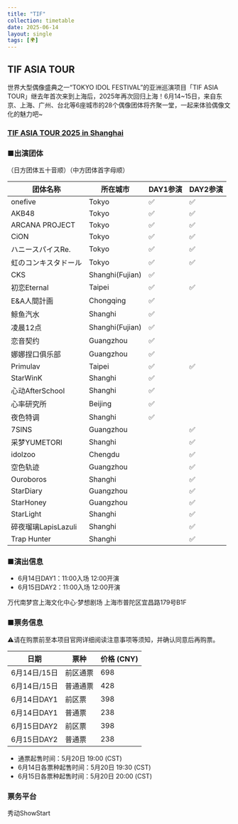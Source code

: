```yaml
---
title: "TIF"
collection: timetable
date: 2025-06-14
layout: single
tags: [🌍]
---
```


## TIF ASIA TOUR
世界大型偶像盛典之一“TOKYO IDOL FESTIVAL”的亚洲巡演项目「TIF ASIA TOUR」继去年首次来到上海后，2025年再次回归上海！6月14~15日，来自东京、上海、广州、台北等6座城市的28个偶像团体将齐聚一堂，一起来体验偶像文化的魅力吧~

### [TIF ASIA TOUR 2025 in Shanghai](https://weibo.com/7197971516/Ps6Gw1HJd#comment)

### ■出演团体
（日方团体五十音顺）（中方团体首字母顺）
<table>
    <thead>
        <tr>
            <th>团体名称</th>
            <th>所在城市</th>
            <th>DAY1参演</th>
            <th>DAY2参演</th>
        </tr>
    </thead>
    <tbody>
        <tr>
            <td>onefive</td>
            <td>Tokyo</td>
            <td>✅</td>
            <td>✅</td>
        </tr>
        <tr>
            <td>AKB48</td>
            <td>Tokyo</td>
            <td>✅</td>
            <td>✅</td>
        </tr>
        <tr>
            <td>ARCANA PROJECT</td>
            <td>Tokyo</td>
            <td>✅</td>
            <td>✅</td>
        </tr>
        <tr>
            <td>CiON</td>
            <td>Tokyo</td>
            <td>✅</td>
            <td>✅</td>
        </tr>
        <tr>
            <td>ハニースパイスRe.</td>
            <td>Tokyo</td>
            <td>✅</td>
            <td>✅</td>
        </tr>
        <tr>
            <td>虹のコンキスタドール</td>
            <td>Tokyo</td>
            <td>✅</td>
            <td>✅</td>
        </tr>
        <tr>
            <td>CKS</td>
            <td>Shanghi(Fujian)</td>
            <td>✅</td>
            <td></td>
        </tr>
        <tr>
            <td>初恋Eternal</td>
            <td>Taipei</td>
            <td>✅</td>
            <td>✅</td>
        </tr>
        <tr>
            <td>E&A人間計画</td>
            <td>Chongqing</td>
            <td>✅</td>
            <td></td>
        </tr>
        <tr>
            <td>鲸鱼汽水</td>
            <td>Shanghi</td>
            <td>✅</td>
            <td></td>
        </tr>
        <tr>
            <td>凌晨12点</td>
            <td>Shanghi(Fujian)</td>
            <td>✅</td>
            <td></td>
        </tr>
        <tr>
            <td>恋音契约</td>
            <td>Guangzhou</td>
            <td>✅</td>
            <td></td>
        </tr>
        <tr>
            <td>娜娜捏口俱乐部</td>
            <td>Guangzhou</td>
            <td>✅</td>
            <td></td>
        </tr>
        <tr>
            <td>Primulav</td>
            <td>Taipei</td>
            <td>✅</td>
            <td>✅</td>
        </tr>
        <tr>
            <td>StarWinK</td>
            <td>Shanghi</td>
            <td>✅</td>
            <td></td>
        </tr>
        <tr>
            <td>心动AfterSchool</td>
            <td>Shanghi</td>
            <td>✅</td>
            <td></td>
        </tr>
        <tr>
            <td>心率研究所</td>
            <td>Beijing</td>
            <td>✅</td>
            <td></td>
        </tr>
        <tr>
            <td>夜色特调</td>
            <td>Shanghi</td>
            <td>✅</td>
            <td></td>
        </tr>
        <tr>
            <td>7SINS</td>
            <td>Guangzhou</td>
            <td></td>
            <td>✅</td>
        </tr>
        <tr>
            <td>采梦YUMETORI</td>
            <td>Shanghi</td>
            <td></td>
            <td>✅</td>
        </tr>
        <tr>
            <td>idolzoo</td>
            <td>Chengdu</td>
            <td></td>
            <td>✅</td>
        </tr>
        <tr>
            <td>空色轨迹</td>
            <td>Guangzhou</td>
            <td></td>
            <td>✅</td>
        </tr>
        <tr>
            <td>Ouroboros</td>
            <td>Shanghi</td>
            <td></td>
            <td>✅</td>
        </tr>
        <tr>
            <td>StarDiary</td>
            <td>Guangzhou</td>
            <td></td>
            <td>✅</td>
        </tr>
        <tr>
            <td>StarHoney</td>
            <td>Guangzhou</td>
            <td></td>
            <td>✅</td>
        </tr>
        <tr>
            <td>StarLight</td>
            <td>Shanghi</td>
            <td></td>
            <td>✅</td>
        </tr>
        <tr>
            <td>碎夜瑠璃LapisLazuli</td>
            <td>Shanghi</td>
            <td></td>
            <td>✅</td>
        </tr>
        <tr>
            <td>Trap Hunter</td>
            <td>Shanghi</td>
            <td></td>
            <td>✅</td>
        </tr>
    </tbody>
</table>

### ■演出信息

- 6月14日DAY1：11:00入场 12:00开演
- 6月15日DAY2：11:00入场 12:00开演

万代南梦宫上海文化中心·梦想剧场 上海市普陀区宜昌路179号B1F

### ■票务信息
⚠️请在购票前至本项目官网详细阅读注意事项等须知，并确认同意后再购票。

| 日期         | 票种       | 价格 (CNY) |
|--------------|------------|------------|
| 6月14日/15日 | 前区通票   | 698        |
| 6月14日/15日 | 普通通票   | 428        |
| 6月14日DAY1  | 前区票     | 398        |
| 6月14日DAY1  | 普通票     | 238        |
| 6月15日DAY2  | 前区票     | 398        |
| 6月15日DAY2  | 普通票     | 238        |

- 通票起售时间：5月20日 19:00 (CST)
- 6月14日各票种起售时间：5月20日 19:30 (CST)
- 6月15日各票种起售时间：5月20日 20:00 (CST)

### 票务平台

秀动ShowStart
